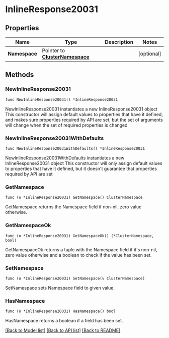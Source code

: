 # InlineResponse20031

## Properties

Name | Type | Description | Notes
------------ | ------------- | ------------- | -------------
**Namespace** | Pointer to [**ClusterNamespace**](clusterNamespace.md) |  | [optional] 

## Methods

### NewInlineResponse20031

`func NewInlineResponse20031() *InlineResponse20031`

NewInlineResponse20031 instantiates a new InlineResponse20031 object
This constructor will assign default values to properties that have it defined,
and makes sure properties required by API are set, but the set of arguments
will change when the set of required properties is changed

### NewInlineResponse20031WithDefaults

`func NewInlineResponse20031WithDefaults() *InlineResponse20031`

NewInlineResponse20031WithDefaults instantiates a new InlineResponse20031 object
This constructor will only assign default values to properties that have it defined,
but it doesn't guarantee that properties required by API are set

### GetNamespace

`func (o *InlineResponse20031) GetNamespace() ClusterNamespace`

GetNamespace returns the Namespace field if non-nil, zero value otherwise.

### GetNamespaceOk

`func (o *InlineResponse20031) GetNamespaceOk() (*ClusterNamespace, bool)`

GetNamespaceOk returns a tuple with the Namespace field if it's non-nil, zero value otherwise
and a boolean to check if the value has been set.

### SetNamespace

`func (o *InlineResponse20031) SetNamespace(v ClusterNamespace)`

SetNamespace sets Namespace field to given value.

### HasNamespace

`func (o *InlineResponse20031) HasNamespace() bool`

HasNamespace returns a boolean if a field has been set.


[[Back to Model list]](../README.md#documentation-for-models) [[Back to API list]](../README.md#documentation-for-api-endpoints) [[Back to README]](../README.md)


